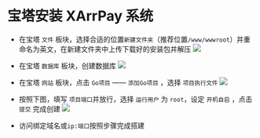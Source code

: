 # 宝塔安装 XArrPay 系统
- 在宝塔 `文件` 板块，选择合适的位置`新建文件夹`（推荐位置`/www/wwwroot`）并重命名为英文，在新建文件夹中上传下载好的安装包并解压
![](https://s2.loli.net/2024/03/30/xXYCzew3qUNIG6T.png)
- 在宝塔 `数据库` 板块，创建数据库
![](https://s2.loli.net/2024/03/30/EDr32asTxRMJk67.png)
- 在宝塔 `网站` 板块，点击 `Go项目` —— `添加Go项目` ，选择 `项目执行文件` 
![](https://s2.loli.net/2024/03/30/hqsnYZwFHmv9rMk.png)
- 按照下图，填写 `项目端口`并放行，选择 `运行用户` 为 `root`，设定 `开机自启` ，点击 `提交` 完成创建
![](https://s2.loli.net/2024/03/30/NSZzxF81ys2vlCJ.png)

- 访问绑定域名或`ip:端口`按照步骤完成搭建